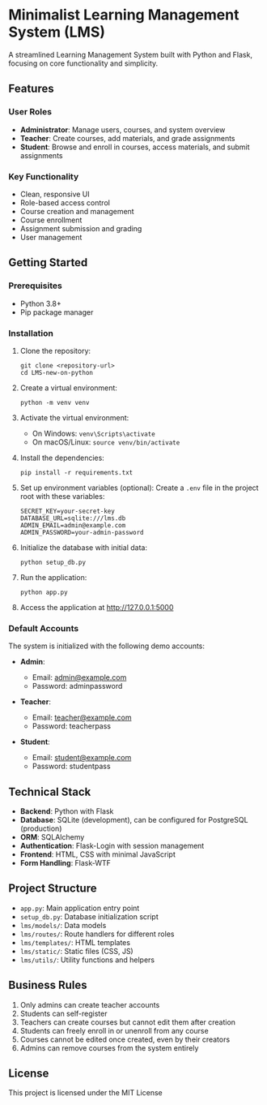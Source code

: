 # Minimalist Learning Management System (LMS)

A streamlined Learning Management System built with Python and Flask, focusing on core functionality and simplicity.

## Features

### User Roles

- **Administrator**: Manage users, courses, and system overview
- **Teacher**: Create courses, add materials, and grade assignments
- **Student**: Browse and enroll in courses, access materials, and submit assignments

### Key Functionality

- Clean, responsive UI
- Role-based access control
- Course creation and management
- Course enrollment
- Assignment submission and grading
- User management

## Getting Started

### Prerequisites

- Python 3.8+
- Pip package manager

### Installation

1. Clone the repository:
   ```
   git clone <repository-url>
   cd LMS-new-on-python
   ```

2. Create a virtual environment:
   ```
   python -m venv venv
   ```

3. Activate the virtual environment:
   - On Windows: `venv\Scripts\activate`
   - On macOS/Linux: `source venv/bin/activate`

4. Install the dependencies:
   ```
   pip install -r requirements.txt
   ```

5. Set up environment variables (optional):
   Create a `.env` file in the project root with these variables:
   ```
   SECRET_KEY=your-secret-key
   DATABASE_URL=sqlite:///lms.db
   ADMIN_EMAIL=admin@example.com
   ADMIN_PASSWORD=your-admin-password
   ```

6. Initialize the database with initial data:
   ```
   python setup_db.py
   ```

7. Run the application:
   ```
   python app.py
   ```

8. Access the application at http://127.0.0.1:5000

### Default Accounts

The system is initialized with the following demo accounts:

- **Admin**:
  - Email: admin@example.com
  - Password: adminpassword

- **Teacher**:
  - Email: teacher@example.com
  - Password: teacherpass

- **Student**:
  - Email: student@example.com
  - Password: studentpass

## Technical Stack

- **Backend**: Python with Flask
- **Database**: SQLite (development), can be configured for PostgreSQL (production)
- **ORM**: SQLAlchemy
- **Authentication**: Flask-Login with session management
- **Frontend**: HTML, CSS with minimal JavaScript
- **Form Handling**: Flask-WTF

## Project Structure

- `app.py`: Main application entry point
- `setup_db.py`: Database initialization script
- `lms/models/`: Data models
- `lms/routes/`: Route handlers for different roles
- `lms/templates/`: HTML templates
- `lms/static/`: Static files (CSS, JS)
- `lms/utils/`: Utility functions and helpers

## Business Rules

1. Only admins can create teacher accounts
2. Students can self-register
3. Teachers can create courses but cannot edit them after creation
4. Students can freely enroll in or unenroll from any course
5. Courses cannot be edited once created, even by their creators
6. Admins can remove courses from the system entirely

## License

This project is licensed under the MIT License